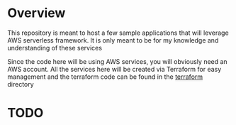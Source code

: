 # Overview
This repository is meant to host a few sample applications that will leverage AWS serverless framework. It is only meant to be for my knowledge and understanding of these services

Since the code here will be using AWS services, you will obviously need an AWS account. All the services here will be created via Terraform for easy management and the terraform code can be found in the [terraform](./terraform) directory

# TODO
